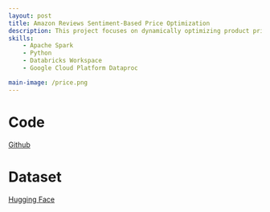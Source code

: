 ```yaml
---
layout: post
title: Amazon Reviews Sentiment-Based Price Optimization
description: This project focuses on dynamically optimizing product prices based on sentiment analysis of customer reviews. The model combines sentiment analysis with reinforcement learning to adjust prices in a way that maximizes revenue while maintaining customer satisfaction.
skills:
    - Apache Spark
    - Python
    - Databricks Workspace
    - Google Cloud Platform Dataproc

main-image: /price.png
---
```


# Code

[Github](https://github.com/rahul240699/Amazon-reviews-sentiment-based-price-optimization)

# Dataset

[Hugging Face](https://huggingface.co/datasets/McAuley-Lab/Amazon-Reviews-2023)
